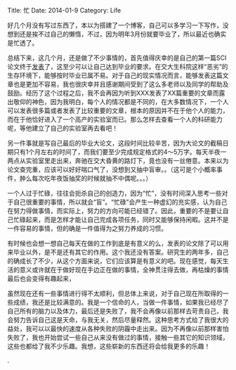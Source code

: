 Title: 忙
Date: 2014-01-9
Category: Life

好几个月没有写过东西了，本以为搭建了一个博客，自己可以多学习一下写作，没想到还是挨不过自己的懒惰，不过，因为明年3月份就要毕业了，所以最近也确实是忙透了。

总结下来，这几个月，还是做了不少事情的，首先值得庆幸的是自己的第一篇SCI论文终于[发表](http://www.ncbi.nlm.nih.gov/pubmed/24236298)了，这至少可以让自己达到毕业的要求。在交大生科院这样“恶劣”的生存环境下，能够按时毕业已属不易。对于自己的现实情况而言，能够发表这篇文章也是更加不容易，我也很庆幸并且感谢期间受到了这么多老师以及同学的帮助及鼓励。经历了这个过程之后，我不会再因为听到XXX发表了XX篇重要的文章而露出敬仰的神色，因为我明白，每个人的情况都是不同的，在大多数情况下，一个人可以发表很多篇或者发表了比较重要的文章，根本的原因并不在于他个人的能力，而在于他恰好进入了一个高产的实验室而已。那么怎样去查看一个人的科研能力呢，等他建立了自己的实验室再去看吧！

另一件事就是写自己最后的毕业大论文，这段时间比较辛苦，因为大论文的截稿日期只有1个月左右的时间了，而我们要至少完成规定格式的4～5万字。每天半夜一两点从实验室里走出来，奔驰在交大昏黄的路灯下，竟也没有一丝倦意。本来以为论文查完重，应该可以好好喘口气了，没想到又抽中盲审。。（这可是个小概率事件，肿么每次吃年夜饭抽奖的时候就抽不中偶呢。。。）

一个人过于忙碌，往往会扼杀自己的创造力，因为“忙”，没有时间深入思考一些对于自己很重要的事情，所以就会“盲”。“忙碌”会产生一种虚幻的充实感，认为自己在努力得做事情，而实际上，努力的方向可能已经错了。因此，重要的不是要让自己忙碌起来，而是怎样才能让自己完成各项任务，同时又能够保持闲暇。这并不是一件容易的事情，但的确是一件值得为之努力养成的习惯。

有时候也会想一想自己每天在做的工作到底是有意义的么，发表的论文除了可以用来毕业以外，是不是还有其它的作用。这个我还没有答案。研究生的两年多，自己的确成长了不少，从这个方面来说，它们应该算是有意义的吧。现在感觉，每天生活的意义或许就在于做好现在手边正在做的事情，全神贯注得去做，再枯燥的事情最后也会变得有趣起来，

虽然现在还有一些事情进行得不太顺利，但总体上来说，对于自己现在所取得的一些成绩，我还是比较满意的。我是一个信命的人，当做一件事情，如果我已经尽了自己所有的脑力以及体力，最后还是失败了，我不会再像以前那样去苛责自己，我会努力告诉自己这是天命，与我无关，然后尽量释然。这种思考方式给了我很大的益处，我可以以最快的速度从各种失败的阴霾中走出来。因为不再像以前那样害怕失败了，我也开始尝试一些自己从来没有做过的事情，接触一些其它的知识领域，这些也都给了我不少乐趣。我想，这些崭新的东西还将会给我更多的乐趣！
























































































































.